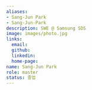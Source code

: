 ```yaml
---
aliases:
- Sang-Jun Park
- Sang-Jun-Park
description: SWE @ Samsung SDS
image: images/photo.jpg
links:
  email: 
  github: 
  linkedin: 
  home-page: 
name: Sang-Jun Park
role: master
status: 졸업
---
```


